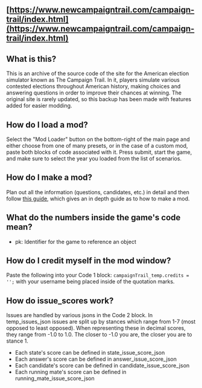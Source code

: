 ## [https://www.newcampaigntrail.com/campaign-trail/index.html](https://www.newcampaigntrail.com/campaign-trail/index.html)
## What is this?
This is an archive of the source code of the site for the American election simulator known as The Campaign Trail. In it, players simulate various contested elections throughout American history, making choices and answering questions in order to improve their chances at winning. The original site is rarely updated, so this backup has been made with features added for easier modding. 

## How do I load a mod?
Select the "Mod Loader" button on the bottom-right of the main page and either choose from one of many presets, or in the case of a custom mod, paste both blocks of code associated with it. Press submit, start the game, and make sure to select the year you loaded from the list of scenarios.

## How do I make a mod?
Plan out all the information (questions, candidates, etc.) in detail and then follow [this guide](https://www.reddit.com/r/thecampaigntrail/comments/t7p0y7/the_mod_tutorial_part_1/), which gives an in depth guide as to how to make a mod.

## What do the numbers inside the game's code mean?
- pk: Identifier for the game to reference an object

## How do I credit myself in the mod window?
Paste the following into your Code 1 block: `campaignTrail_temp.credits = '';` with your username being placed inside of the quotation marks. 

## How do issue_scores work?
Issues are handled by various jsons in the Code 2 block. In temp_issues_json issues are split up by stances which range from 1-7 (most opposed to least opposed). When representing these in decimal scores, they range from -1.0 to 1.0. The closer to -1.0 you are, the closer you are to stance 1. 
- Each state's score can be defined in state_issue_score_json
- Each answer's score can be defined in answer_issue_score_json
- Each candidate's score can be defined in candidate_issue_score_json
- Each running mate's score can be defined in running_mate_issue_score_json
